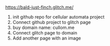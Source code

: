 https://bald-just-finch.glitch.me/

1. init github repo for cellular automata project
2. Connect github project to glitch page
3. buy domain name: cullom.me
4. Connect glitch page to domain
5. Add another page with an image
